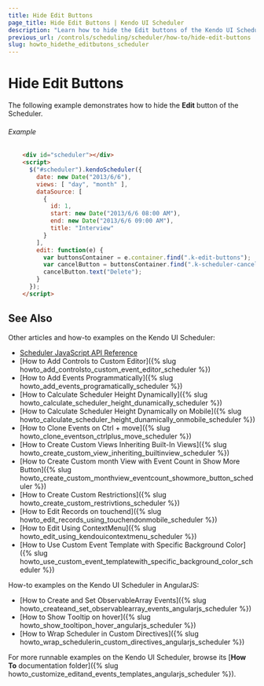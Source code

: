 ```yaml
---
title: Hide Edit Buttons
page_title: Hide Edit Buttons | Kendo UI Scheduler
description: "Learn how to hide the Edit buttons of the Kendo UI Scheduler widget."
previous_url: /controls/scheduling/scheduler/how-to/hide-edit-buttons
slug: howto_hidethe_editbutons_scheduler
---
```


# Hide Edit Buttons

The following example demonstrates how to hide the **Edit** button of the Scheduler.

###### Example

```html
    <div id="scheduler"></div>
    <script>
      $("#scheduler").kendoScheduler({
        date: new Date("2013/6/6"),
        views: [ "day", "month" ],
        dataSource: [
          {
            id: 1,
            start: new Date("2013/6/6 08:00 AM"),
            end: new Date("2013/6/6 09:00 AM"),
            title: "Interview"
          }
        ],
        edit: function(e) {
          var buttonsContainer = e.container.find(".k-edit-buttons");
          var cancelButton = buttonsContainer.find(".k-scheduler-cancel");
          cancelButton.text("Delete");
        }
      });
    </script>
```

## See Also

Other articles and how-to examples on the Kendo UI Scheduler:

* [Scheduler JavaScript API Reference](/api/javascript/ui/scheduler)
* [How to Add Controls to Custom Editor]({% slug howto_add_controlsto_custom_event_editor_scheduler %})
* [How to Add Events Programmatically]({% slug howto_add_events_programatically_scheduler %})
* [How to Calculate Scheduler Height Dynamically]({% slug howto_calculate_scheduler_height_dunamically_scheduler %})
* [How to Calculate Scheduler Height Dynamically on Mobile]({% slug howto_calculate_scheduler_height_dunamically_onmobile_scheduler %})
* [How to Clone Events on Ctrl + move]({% slug howto_clone_eventson_ctrlplus_move_scheduler %})
* [How to Create Custom Views Inheriting Built-In Views]({% slug howto_create_custom_view_inheriting_builtinview_scheduler %})
* [How to Create Custom month View with Event Count in Show More Button]({% slug howto_create_custom_monthview_eventcount_showmore_button_scheduler %})
* [How to Create Custom Restrictions]({% slug howto_create_custom_restrivtions_scheduler %})
* [How to Edit Records on touchend]({% slug howto_edit_records_using_touchendonmobile_scheduler %})
* [How to Edit Using ContextMenu]({% slug howto_edit_using_kendouicontextmenu_scheduler %})
* [How to Use Custom Event Template with Specific Background Color]({% slug howto_use_custom_event_templatewith_specific_background_color_scheduler %})

How-to examples on the Kendo UI Scheduler in AngularJS:

* [How to Create and Set ObservableArray Events]({% slug howto_createand_set_observablearray_events_angularjs_scheduler %})
* [How to Show Тooltip on hover]({% slug howto_show_tooltipon_hover_angularjs_scheduler %})
* [How to Wrap Scheduler in Custom Directives]({% slug howto_wrap_schedulerin_custom_directives_angularjs_scheduler %})

For more runnable examples on the Kendo UI Scheduler, browse its [**How To** documentation folder]({% slug howto_customize_editand_events_templates_angularjs_scheduler %}).
